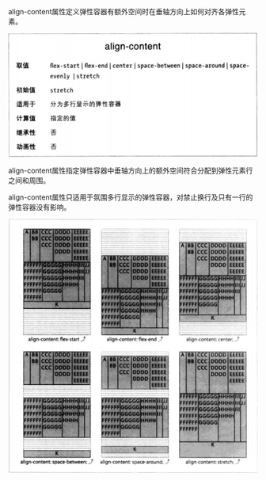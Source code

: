 align-content属性定义弹性容器有额外空间时在垂轴方向上如何对齐各弹性元素。

![](align-content.png)

align-content属性指定弹性容器中垂轴方向上的额外空间符合分配到弹性元素行之间和周围。

align-content属性只适用于氛围多行显示的弹性容器，对禁止换行及只有一行的弹性容器没有影响。

![](align-content2.png)
